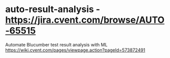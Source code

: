 # auto-result-analysis - https://jira.cvent.com/browse/AUTO-65515
Automate Blucumber test result analysis with ML
https://wiki.cvent.com/pages/viewpage.action?pageId=573872491